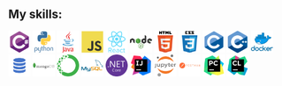 

<!--
**MalyStern/MalyStern** is a ✨ _special_ ✨ repository because its `README.md` (this file) appears on your GitHub profile.

Here are some ideas to get you started:

- 🔭 I’m currently working on ...
- 🌱 I’m currently learning ...
- 👯 I’m looking to collaborate on ...
- 🤔 I’m looking for help with ...
- 💬 Ask me about ...
- 📫 How to reach me: ...
- 😄 Pronouns: ...
- ⚡ Fun fact: ...
-->
## My skills:
<code><img height="40" src="https://github.com/devicons/devicon/blob/master/icons/csharp/csharp-original.svg"></code>
<code><img height="40" src="https://github.com/devicons/devicon/blob/master/icons/python/python-original-wordmark.svg"></code>
<code><img height="40" src="https://github.com/devicons/devicon/blob/master/icons/java/java-original-wordmark.svg"></code>
<code><img height="40" src="https://github.com/devicons/devicon/blob/master/icons/javascript/javascript-original.svg"></code>
<code><img height="40" src="https://github.com/devicons/devicon/blob/master/icons/react/react-original-wordmark.svg"></code>
<code><img height="40" src="https://github.com/devicons/devicon/blob/master/icons/nodejs/nodejs-original-wordmark.svg"></code>
<code><img height="40" src="https://github.com/devicons/devicon/blob/master/icons/html5/html5-original-wordmark.svg"></code>
<code><img height="40" src="https://github.com/devicons/devicon/blob/master/icons/css3/css3-original-wordmark.svg"></code>
<code><img height="40" src="https://github.com/devicons/devicon/blob/master/icons/c/c-original.svg"></code>
<code><img height="40" src="https://github.com/devicons/devicon/blob/master/icons/cplusplus/cplusplus-original.svg"></code>
<code><img height="40" src="https://raw.githubusercontent.com/github/explore/80688e429a7d4ef2fca1e82350fe8e3517d3494d/topics/docker/docker.png"></code>
<code><img height="40" src="https://raw.githubusercontent.com/github/explore/80688e429a7d4ef2fca1e82350fe8e3517d3494d/topics/sql/sql.png"></code>
<code><img height="40" src="https://raw.githubusercontent.com/github/explore/80688e429a7d4ef2fca1e82350fe8e3517d3494d/topics/mongodb/mongodb.png"></code>
<code><img height="40" src="https://github.com/devicons/devicon/blob/master/icons/anaconda/anaconda-original.svg"></code>
<code><img height="40" src="https://github.com/devicons/devicon/blob/master/icons/mysql/mysql-original-wordmark.svg"></code>
<code><img height="40" src="https://github.com/devicons/devicon/blob/master/icons/dotnetcore/dotnetcore-original.svg"></code>
<code><img height="40" src="https://github.com/devicons/devicon/blob/master/icons/intellij/intellij-original.svg"></code>
<code><img height="40" src="https://github.com/devicons/devicon/blob/master/icons/jupyter/jupyter-original-wordmark.svg"></code>
<code><img height="40" src="https://github.com/devicons/devicon/blob/master/icons/postman/postman-original-wordmark.svg"></code>
<code><img height="40" src="https://github.com/devicons/devicon/blob/master/icons/pycharm/pycharm-original.svg"></code>
<code><img height="40" src="https://github.com/devicons/devicon/blob/master/icons/clion/clion-original.svg"></code>



